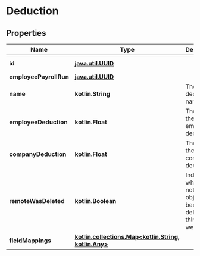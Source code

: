 
# Deduction

## Properties
Name | Type | Description | Notes
------------ | ------------- | ------------- | -------------
**id** | [**java.util.UUID**](java.util.UUID.md) |  |  [optional] [readonly]
**employeePayrollRun** | [**java.util.UUID**](java.util.UUID.md) |  |  [optional]
**name** | **kotlin.String** | The deduction&#39;s name. |  [optional]
**employeeDeduction** | **kotlin.Float** | The amount the employee is deducting. |  [optional]
**companyDeduction** | **kotlin.Float** | The amount the company is deducting. |  [optional]
**remoteWasDeleted** | **kotlin.Boolean** | Indicates whether or not this object has been deleted by third party webhooks. |  [optional]
**fieldMappings** | [**kotlin.collections.Map&lt;kotlin.String, kotlin.Any&gt;**](kotlin.Any.md) |  |  [optional] [readonly]



